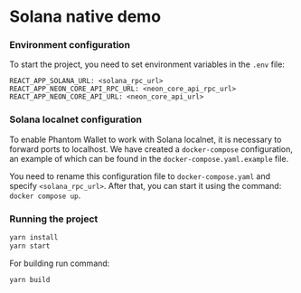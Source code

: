 # Solana native demo

### Environment configuration

To start the project, you need to set environment variables in the `.env` file:

```dotenv
REACT_APP_SOLANA_URL: <solana_rpc_url>
REACT_APP_NEON_CORE_API_RPC_URL: <neon_core_api_rpc_url>
REACT_APP_NEON_CORE_API_URL: <neon_core_api_url>
```

### Solana localnet configuration

To enable Phantom Wallet to work with Solana localnet, it is necessary to forward ports to localhost. We have created a `docker-compose` configuration, an example of which can be found in the `docker-compose.yaml.example` file.

You need to rename this configuration file to `docker-compose.yaml` and specify `<solana_rpc_url>`. After that, you can start it using the command: `docker compose up`.

### Running the project

```bash
yarn install
yarn start
```

For building run command:

```bash
yarn build
```
